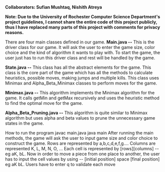 **Collaborators: Sufian Mushtaq, Nishith Atreya**

**Note: Due to the University of Rochester Computer Science Department's project guidelines, I cannot share the entire code of this project publicly, thus I have replaced many parts of this project with comments for privacy reasons.**

There are four main classes defined in our game.
**Main.java --** This is the driver class for our game. It will ask the user to enter the game size,
color choice and the kind of algorithm it wants to play with. To start the game, the user just has
to run this driver class and rest will be handled by the game.

**State.java --** This class has all the abstract elements for the game. This class is the core part
of the game which has all the methods to calculate heuristics, possible moves, making jumps
and multiple kills. This class uses Minimax and Alpha_Beta_Minimax classes to perform moves
for the game.

**Minimax.java --** This algorithm implements the Minimax algorithm for the game. It calls getMin
and getMax recursively and uses the heuristic method to find the optimal move for the game.

**Alpha_Beta_Pruning.java --** This algorithm is quite similar to Minimax algorithm but uses
alpha and beta values to prune the unnecessary game states in the game.

How to run the program
javac main.java
java main
After running the main methods, the game will ask the user to input game size and color choice
to construct the game.
Rows are represented by a,b,c,d,e,f,g....
Columns are represented K, L, M, N, O, ...
Each cell is represented by [rows][columns] -- eg aK, bL. Now in order to move a piece from
one place to another, the user has to input the cell values by using -- [initial position] space
[final position] eg aK bL.
Users have to enter q to validate each move
